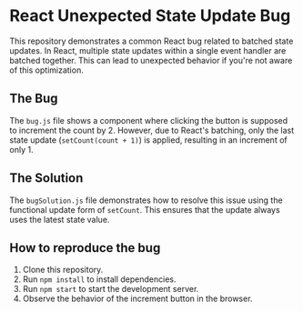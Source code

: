 # React Unexpected State Update Bug

This repository demonstrates a common React bug related to batched state updates.  In React, multiple state updates within a single event handler are batched together.  This can lead to unexpected behavior if you're not aware of this optimization.

## The Bug
The `bug.js` file shows a component where clicking the button is supposed to increment the count by 2. However, due to React's batching, only the last state update (`setCount(count + 1)`) is applied, resulting in an increment of only 1.

## The Solution
The `bugSolution.js` file demonstrates how to resolve this issue using the functional update form of `setCount`. This ensures that the update always uses the latest state value.

## How to reproduce the bug
1. Clone this repository.
2. Run `npm install` to install dependencies.
3. Run `npm start` to start the development server.
4. Observe the behavior of the increment button in the browser.
